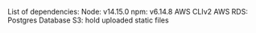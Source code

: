 List of dependencies:
    Node: v14.15.0
    npm: v6.14.8
    AWS CLIv2
    AWS RDS: Postgres Database
    S3: hold uploaded static files
